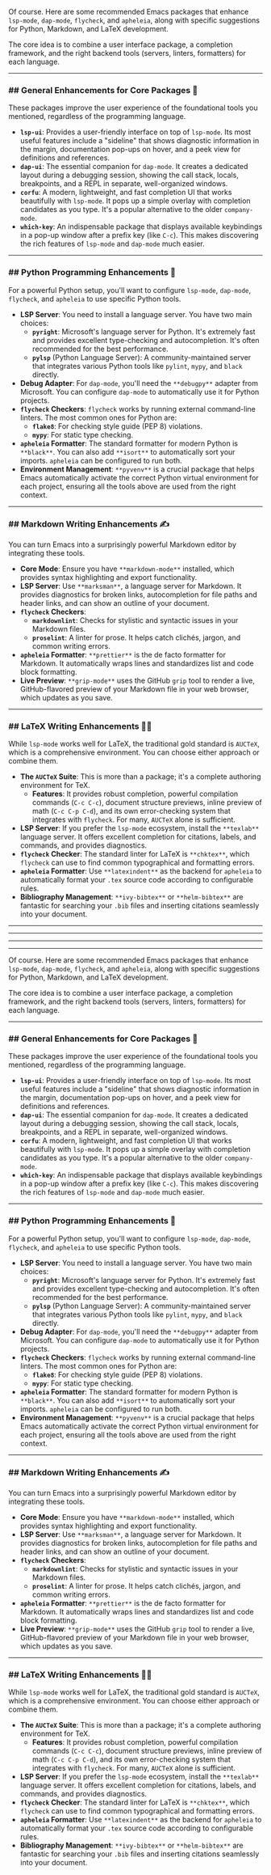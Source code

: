 Of course. Here are some recommended Emacs packages that enhance `lsp-mode`, `dap-mode`, `flycheck`, and `apheleia`, along with specific suggestions for Python, Markdown, and LaTeX development.

The core idea is to combine a user interface package, a completion framework, and the right backend tools (servers, linters, formatters) for each language.

---

### ## General Enhancements for Core Packages 🚀

These packages improve the user experience of the foundational tools you mentioned, regardless of the programming language.

* **`lsp-ui`**: Provides a user-friendly interface on top of `lsp-mode`. Its most useful features include a "sideline" that shows diagnostic information in the margin, documentation pop-ups on hover, and a peek view for definitions and references.
* **`dap-ui`**: The essential companion for `dap-mode`. It creates a dedicated layout during a debugging session, showing the call stack, locals, breakpoints, and a REPL in separate, well-organized windows.
* **`corfu`**: A modern, lightweight, and fast completion UI that works beautifully with `lsp-mode`. It pops up a simple overlay with completion candidates as you type. It's a popular alternative to the older `company-mode`.
* **`which-key`**: An indispensable package that displays available keybindings in a pop-up window after a prefix key (like `C-c`). This makes discovering the rich features of `lsp-mode` and `dap-mode` much easier.



---

### ## Python Programming Enhancements 🐍

For a powerful Python setup, you'll want to configure `lsp-mode`, `dap-mode`, `flycheck`, and `apheleia` to use specific Python tools.

* **LSP Server**: You need to install a language server. You have two main choices:
    * **`pyright`**: Microsoft's language server for Python. It's extremely fast and provides excellent type-checking and autocompletion. It's often recommended for the best performance.
    * **`pylsp`** (Python Language Server): A community-maintained server that integrates various Python tools like `pylint`, `mypy`, and `black` directly.
* **Debug Adapter**: For `dap-mode`, you'll need the `**debugpy**` adapter from Microsoft. You can configure `dap-mode` to automatically use it for Python projects.
* **`flycheck` Checkers**: `flycheck` works by running external command-line linters. The most common ones for Python are:
    * **`flake8`**: For checking style guide (PEP 8) violations.
    * **`mypy`**: For static type checking.
* **`apheleia` Formatter**: The standard formatter for modern Python is `**black**`. You can also add `**isort**` to automatically sort your imports. `apheleia` can be configured to run both.
* **Environment Management**: `**pyvenv**` is a crucial package that helps Emacs automatically activate the correct Python virtual environment for each project, ensuring all the tools above are used from the right context.

---

### ## Markdown Writing Enhancements ✍️

You can turn Emacs into a surprisingly powerful Markdown editor by integrating these tools.

* **Core Mode**: Ensure you have `**markdown-mode**` installed, which provides syntax highlighting and export functionality.
* **LSP Server**: Use `**marksman**`, a language server for Markdown. It provides diagnostics for broken links, autocompletion for file paths and header links, and can show an outline of your document.
* **`flycheck` Checkers**:
    * **`markdownlint`**: Checks for stylistic and syntactic issues in your Markdown files.
    * **`proselint`**: A linter for prose. It helps catch clichés, jargon, and common writing errors.
* **`apheleia` Formatter**: `**prettier**` is the de facto formatter for Markdown. It automatically wraps lines and standardizes list and code block formatting.
* **Live Preview**: `**grip-mode**` uses the GitHub `grip` tool to render a live, GitHub-flavored preview of your Markdown file in your web browser, which updates as you save.

---

### ## LaTeX Writing Enhancements 🧑‍🔬

While `lsp-mode` works well for LaTeX, the traditional gold standard is `AUCTeX`, which is a comprehensive environment. You can choose either approach or combine them.

* **The `AUCTeX` Suite**: This is more than a package; it's a complete authoring environment for TeX.
    * **Features**: It provides robust completion, powerful compilation commands (`C-c C-c`), document structure previews, inline preview of math (`C-c C-p C-d`), and its own error-checking system that integrates with `flycheck`. For many, `AUCTeX` alone is sufficient.
* **LSP Server**: If you prefer the `lsp-mode` ecosystem, install the `**texlab**` language server. It offers excellent completion for citations, labels, and commands, and provides diagnostics.
* **`flycheck` Checker**: The standard linter for LaTeX is `**chktex**`, which `flycheck` can use to find common typographical and formatting errors.
* **`apheleia` Formatter**: Use `**latexindent**` as the backend for `apheleia` to automatically format your `.tex` source code according to configurable rules.
* **Bibliography Management**: `**ivy-bibtex**` or `**helm-bibtex**` are fantastic for searching your `.bib` files and inserting citations seamlessly into your document.




-----
-----
-----
-----

Of course. Here are some recommended Emacs packages that enhance `lsp-mode`, `dap-mode`, `flycheck`, and `apheleia`, along with specific suggestions for Python, Markdown, and LaTeX development.

The core idea is to combine a user interface package, a completion framework, and the right backend tools (servers, linters, formatters) for each language.

---

### ## General Enhancements for Core Packages 🚀

These packages improve the user experience of the foundational tools you mentioned, regardless of the programming language.

* **`lsp-ui`**: Provides a user-friendly interface on top of `lsp-mode`. Its most useful features include a "sideline" that shows diagnostic information in the margin, documentation pop-ups on hover, and a peek view for definitions and references.
* **`dap-ui`**: The essential companion for `dap-mode`. It creates a dedicated layout during a debugging session, showing the call stack, locals, breakpoints, and a REPL in separate, well-organized windows.
* **`corfu`**: A modern, lightweight, and fast completion UI that works beautifully with `lsp-mode`. It pops up a simple overlay with completion candidates as you type. It's a popular alternative to the older `company-mode`.
* **`which-key`**: An indispensable package that displays available keybindings in a pop-up window after a prefix key (like `C-c`). This makes discovering the rich features of `lsp-mode` and `dap-mode` much easier.



---

### ## Python Programming Enhancements 🐍

For a powerful Python setup, you'll want to configure `lsp-mode`, `dap-mode`, `flycheck`, and `apheleia` to use specific Python tools.

* **LSP Server**: You need to install a language server. You have two main choices:
    * **`pyright`**: Microsoft's language server for Python. It's extremely fast and provides excellent type-checking and autocompletion. It's often recommended for the best performance.
    * **`pylsp`** (Python Language Server): A community-maintained server that integrates various Python tools like `pylint`, `mypy`, and `black` directly.
* **Debug Adapter**: For `dap-mode`, you'll need the `**debugpy**` adapter from Microsoft. You can configure `dap-mode` to automatically use it for Python projects.
* **`flycheck` Checkers**: `flycheck` works by running external command-line linters. The most common ones for Python are:
    * **`flake8`**: For checking style guide (PEP 8) violations.
    * **`mypy`**: For static type checking.
* **`apheleia` Formatter**: The standard formatter for modern Python is `**black**`. You can also add `**isort**` to automatically sort your imports. `apheleia` can be configured to run both.
* **Environment Management**: `**pyvenv**` is a crucial package that helps Emacs automatically activate the correct Python virtual environment for each project, ensuring all the tools above are used from the right context.

---

### ## Markdown Writing Enhancements ✍️

You can turn Emacs into a surprisingly powerful Markdown editor by integrating these tools.

* **Core Mode**: Ensure you have `**markdown-mode**` installed, which provides syntax highlighting and export functionality.
* **LSP Server**: Use `**marksman**`, a language server for Markdown. It provides diagnostics for broken links, autocompletion for file paths and header links, and can show an outline of your document.
* **`flycheck` Checkers**:
    * **`markdownlint`**: Checks for stylistic and syntactic issues in your Markdown files.
    * **`proselint`**: A linter for prose. It helps catch clichés, jargon, and common writing errors.
* **`apheleia` Formatter**: `**prettier**` is the de facto formatter for Markdown. It automatically wraps lines and standardizes list and code block formatting.
* **Live Preview**: `**grip-mode**` uses the GitHub `grip` tool to render a live, GitHub-flavored preview of your Markdown file in your web browser, which updates as you save.

---

### ## LaTeX Writing Enhancements 🧑‍🔬

While `lsp-mode` works well for LaTeX, the traditional gold standard is `AUCTeX`, which is a comprehensive environment. You can choose either approach or combine them.

* **The `AUCTeX` Suite**: This is more than a package; it's a complete authoring environment for TeX.
    * **Features**: It provides robust completion, powerful compilation commands (`C-c C-c`), document structure previews, inline preview of math (`C-c C-p C-d`), and its own error-checking system that integrates with `flycheck`. For many, `AUCTeX` alone is sufficient.
* **LSP Server**: If you prefer the `lsp-mode` ecosystem, install the `**texlab**` language server. It offers excellent completion for citations, labels, and commands, and provides diagnostics.
* **`flycheck` Checker**: The standard linter for LaTeX is `**chktex**`, which `flycheck` can use to find common typographical and formatting errors.
* **`apheleia` Formatter**: Use `**latexindent**` as the backend for `apheleia` to automatically format your `.tex` source code according to configurable rules.
* **Bibliography Management**: `**ivy-bibtex**` or `**helm-bibtex**` are fantastic for searching your `.bib` files and inserting citations seamlessly into your document.
